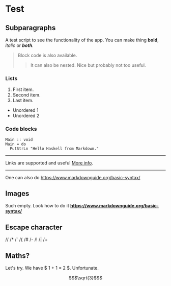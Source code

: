 # Test

## Subparagraphs

A test script to see the functionality of the app. You can make thing **bold**, *italic* or ***both***. 

> Block code is also available. 
>> It can also be nested. Nice but probably not too useful. 

### Lists

1. First item.
2. Second item.
3. Last item.

- Unordered 1
- Unordered 2

### Code blocks

	Main :: void
	Main = do
	  PutStrLn "Hello Haskell from Markdown."

---

Links are supported and useful [More info](https://www.markdownguide.org/basic-syntax/).

---

One can also do <https://www.markdownguide.org/basic-syntax/>

## Images

Such empty. Look how to do it **<https://www.markdownguide.org/basic-syntax/>**

## Escape character

// /* /` /{ /# /- /! /| /+

## Maths?

Let's try. We have $ 1 + 1 = 2 $. Unfortunate. 

```math
$\sqrt{3}$
```
